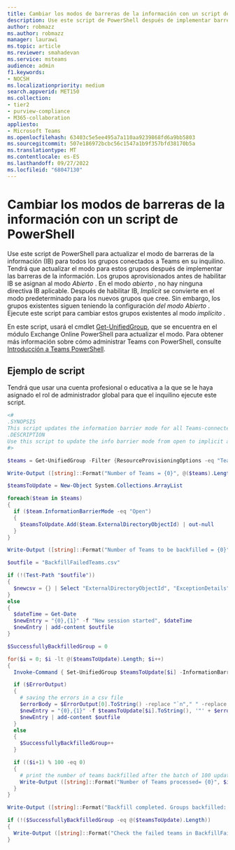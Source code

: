 ```yaml
---
title: Cambiar los modos de barreras de la información con un script de PowerShell
description: Use este script de PowerShell después de implementar barreras de información para actualizar el modo de abierto a implícito para todos los grupos de su inquilino.
author: robmazz
ms.author: robmazz
manager: laurawi
ms.topic: article
ms.reviewer: smahadevan
ms.service: msteams
audience: admin
f1.keywords:
- NOCSH
ms.localizationpriority: medium
search.appverid: MET150
ms.collection:
- tier2
- purview-compliance
- M365-collaboration
appliesto:
- Microsoft Teams
ms.openlocfilehash: 63403c5e5ee495a7a110aa9239868fd6a9bb5803
ms.sourcegitcommit: 507e186972bcbc56c1547a1b9f357bfd38170b5a
ms.translationtype: MT
ms.contentlocale: es-ES
ms.lasthandoff: 09/27/2022
ms.locfileid: "68047130"
---
```

# <a name="change-information-barriers-modes-with-a-powershell-script"></a>Cambiar los modos de barreras de la información con un script de PowerShell

Use este script de PowerShell para actualizar el modo de barreras de la información (IB) para todos los grupos conectados a Teams en su inquilino. Tendrá que actualizar el modo para estos grupos después de implementar las barreras de la información. Los grupos aprovisionados antes de habilitar IB se asignan al modo *Abierto* . En el modo *abierto* , no hay ninguna directiva IB aplicable. Después de habilitar IB, *Implicit* se convierte en el modo predeterminado para los nuevos grupos que cree. Sin embargo, los grupos existentes siguen teniendo la configuración *del modo Abierto* . Ejecute este script para cambiar estos grupos existentes al modo *implícito* .

En este script, usará el cmdlet [Get-UnifiedGroup](/powershell/module/exchange/Set-UnifiedGroup), que se encuentra en el módulo Exchange Online PowerShell para actualizar el modo. Para obtener más información sobre cómo administrar Teams con PowerShell, consulte [Introducción a Teams PowerShell](./teams-powershell-overview.md).

## <a name="sample-script"></a>Ejemplo de script

Tendrá que usar una cuenta profesional o educativa a la que se le haya asignado el rol de administrador global para que el inquilino ejecute este script.

```powershell
<#
.SYNOPSIS
This script updates the information barrier mode for all Teams-connected groups in your tenant at the same time.
.DESCRIPTION
Use this script to update the info barrier mode from open to implicit across the groups in your tenant.
#>

$teams = Get-UnifiedGroup -Filter {ResourceProvisioningOptions -eq "Team"} -ResultSize Unlimited

Write-Output ([string]::Format("Number of Teams = {0}", @($teams).Length))

$teamsToUpdate = New-Object System.Collections.ArrayList

foreach($team in $teams)
{
  if ($team.InformationBarrierMode -eq "Open")
  {
    $teamsToUpdate.Add($team.ExternalDirectoryObjectId) | out-null
  }
}

Write-Output ([string]::Format("Number of Teams to be backfilled = {0}", @($teamsToUpdate).Length))

$outfile = "BackfillFailedTeams.csv"

if (!(Test-Path "$outfile"))
{
  $newcsv = {} | Select "ExternalDirectoryObjectId", "ExceptionDetails" | Export-Csv $outfile -NoTypeInformation  
}
else
{
  $dateTime = Get-Date
  $newEntry = "{0},{1}" -f "New session started", $dateTime
  $newEntry | add-content $outfile
}

$SuccessfullyBackfilledGroup = 0

for($i = 0; $i -lt @($teamsToUpdate).Length; $i++)
{
  Invoke-Command { Set-UnifiedGroup $teamsToUpdate[$i] -InformationBarrierMode "Implicit" } -ErrorVariable ErrorOutput

  if ($ErrorOutput)
  {
    # saving the errors in a csv file
    $errorBody = $ErrorOutput[0].ToString() -replace "`n"," " -replace "`r"," " -replace ",", " "
    $newEntry = "{0},{1}" -f $teamsToUpdate[$i].ToString(), '"' + $errorBody + '"'
    $newEntry | add-content $outfile
  }
  else
  {
    $SuccessfullyBackfilledGroup++
  }

  if (($i+1) % 100 -eq 0)
  {
    # print the number of teams backfilled after the batch of 100 updates
    Write-Output ([string]::Format("Number of Teams processed= {0}", $i+1)) 
  }
}

Write-Output ([string]::Format("Backfill completed. Groups backfilled: {0}, Groups failed to backfill: {1}", $SuccessfullyBackfilledGroup, @($teamsToUpdate).Length - $SuccessfullyBackfilledGroup))

if (!($SuccessfullyBackfilledGroup -eq @($teamsToUpdate).Length))
{
  Write-Output ([string]::Format("Check the failed teams in BackfillFailedTeams.csv, retry to backfill the failed teams.")) 
}

```